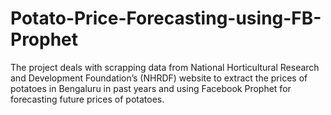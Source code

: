 # Potato-Price-Forecasting-using-FB-Prophet
The project deals with scrapping data from National Horticultural Research and Development Foundation’s (NHRDF) website to extract the prices of potatoes in Bengaluru in past years and using Facebook Prophet for forecasting future prices of potatoes.

